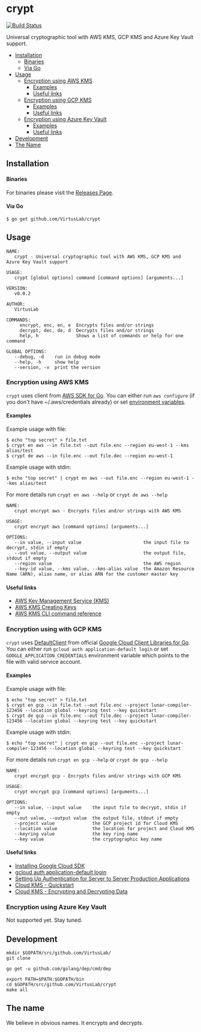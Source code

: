 # crypt

[![Build Status](https://travis-ci.org/VirtusLab/crypt.svg?branch=master)](https://travis-ci.org/VirtusLab/crypt)

Universal cryptographic tool with AWS KMS, GCP KMS and Azure Key Vault support.

* [Installation](README.md#installation)
  * [Binaries](README.md#binaries)
  * [Via Go](README.md#via-go)
* [Usage](README.md#usage)
  * [Encryption using AWS KMS](README.md#encryption-using-aws-kms)
    * [Examples](README.md#examples)
    * [Useful links](README.md#useful-links)
  * [Encryption using GCP KMS](README.md#encryption-using-gcp-kms)
    * [Examples](README.md#examples-1)
    * [Useful links](README.md#useful-links-1)
  * [Encryption using Azure Key Vault](README.md#encryption-using-azure-key-vault)
    * [Examples](README.md#examples-1)
    * [Useful links](README.md#useful-links-1)
* [Development](README.md#development)
* [The Name](README.md#the-name)

## Installation

#### Binaries

For binaries please visit the [Releases Page](https://github.com/VirtusLab/crypt/releases).

#### Via Go

    $ go get github.com/VirtusLab/crypt

## Usage

    NAME:
       crypt - Universal cryptographic tool with AWS KMS, GCP KMS and Azure Key Vault support

    USAGE:
       crypt [global options] command [command options] [arguments...]

    VERSION:
       v0.0.2

    AUTHOR:
       VirtusLab

    COMMANDS:
         encrypt, enc, en, e  Encrypts files and/or strings
         decrypt, dec, de, d  Decrypts files and/or strings
         help, h              Shows a list of commands or help for one command

    GLOBAL OPTIONS:
       --debug, -d    run in debug mode
       --help, -h     show help
       --version, -v  print the version

### Encryption using AWS KMS

`crypt` uses client from [AWS SDK for Go](https://aws.amazon.com/sdk-for-go/).
You can either run `aws configure` (if you don't have ~/.aws/credentials already) or set [environment variables](https://docs.aws.amazon.com/sdk-for-go/api/aws/session).

#### Examples

Example usage with file:

    $ echo "top secret" > file.txt
    $ crypt en aws --in file.txt --out file.enc --region eu-west-1 --kms alias/test
    $ crypt de aws --in file.enc --out file.dec --region eu-west-1

Example usage with stdin:

    $ echo "top secret" | crypt en aws --out file.enc --region eu-west-1 --kms alias/test

For more details run `crypt en aws --help` or `crypt de aws --help`

    NAME:
       crypt encrypt aws - Encrypts files and/or strings with AWS KMS

    USAGE:
       crypt encrypt aws [command options] [arguments...]

    OPTIONS:
       --in value, --input value                       the input file to decrypt, stdin if empty
       --out value, --output value                     the output file, stdout if empty
       --region value                                  the AWS region
       --key-id value, --kms value, --kms-alias value  the Amazon Resource Name (ARN), alias name, or alias ARN for the customer master key

#### Useful links

- [AWS Key Management Service (KMS)](https://aws.amazon.com/kms/)
- [AWS KMS Creating Keys](https://docs.aws.amazon.com/kms/latest/developerguide/create-keys.html)
- [AWS KMS CLI command reference](https://docs.aws.amazon.com/cli/latest/reference/kms/index.html#cli-aws-kms)

### Encryption using with GCP KMS

`crypt` uses [DefaultClient](https://godoc.org/golang.org/x/oauth2/google#DefaultClient) from official [Google Cloud Client Libraries for Go](https://github.com/GoogleCloudPlatform/google-cloud-go).
You can either run `gcloud auth application-default login` or set `GOOGLE_APPLICATION_CREDENTIALS` environment variable which points to the file with valid service account.

#### Examples

Example usage with file:

    $ echo "top secret" > file.txt
    $ crypt en gcp --in file.txt --out file.enc --project lunar-compiler-123456 --location global --keyring test --key quickstart
    $ crypt de gcp --in file.enc --out file.dec --project lunar-compiler-123456 --location global --keyring test --key quickstart

Example usage with stdin:

    $ echo "top secret" | crypt en gcp --out file.enc --project lunar-compiler-123456 --location global --keyring test --key quickstart

For more details run `crypt en gcp --help` or `crypt de gcp --help`

    NAME:
       crypt encrypt gcp - Encrypts files and/or strings with GCP KMS

    USAGE:
       crypt encrypt gcp [command options] [arguments...]

    OPTIONS:
       --in value, --input value    the input file to decrypt, stdin if empty
       --out value, --output value  the output file, stdout if empty
       --project value              the GCP project id for Cloud KMS
       --location value             the location for project and Cloud KMS
       --keyring value              the key ring name
       --key value                  the cryptographic key name


#### Useful links

- [Installing Google Cloud SDK](https://cloud.google.com/sdk/install)
- [gcloud auth application-default login](https://cloud.google.com/sdk/gcloud/reference/auth/application-default/login)
- [Setting Up Authentication for Server to Server Production Applications](https://cloud.google.com/docs/authentication/production)
- [Cloud KMS - Quickstart](https://cloud.google.com/kms/docs/quickstart)
- [Cloud KMS - Encrypting and Decrypting Data](https://cloud.google.com/kms/docs/encrypt-decrypt#kms-howto-encrypt-go)

### Encryption using Azure Key Vault

Not supported yet. Stay tuned.

## Development

    mkdir $GOPATH/src/github.com/VirtusLab/
    git clone

    go get -u github.com/golang/dep/cmd/dep

    export PATH=$PATH:$GOPATH/bin
    cd $GOPATH/src/github.com/VirtusLab/crypt
    make all

## The name

We believe in obvious names. It encrypts and decrypts.
